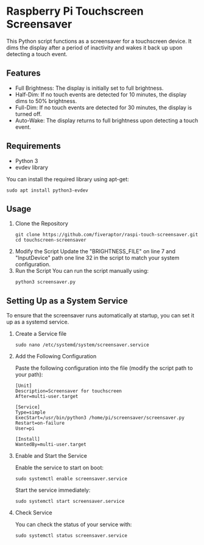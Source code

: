 # Raspberry Pi Touchscreen Screensaver
This Python script functions as a screensaver for a touchscreen device. It dims the display after a period of inactivity and wakes it back up upon detecting a touch event.

## Features
- Full Brightness: The display is initially set to full brightness.
- Half-Dim: If no touch events are detected for 10 minutes, the display dims to 50% brightness.
- Full-Dim: If no touch events are detected for 30 minutes, the display is turned off.
- Auto-Wake: The display returns to full brightness upon detecting a touch event.

## Requirements
- Python 3
- evdev library

You can install the required library using apt-get:
```
sudo apt install python3-evdev
```

## Usage
1. Clone the Repository
    ```
    git clone https://github.com/fiveraptor/raspi-touch-screensaver.git
    cd touchscreen-screensaver
    ```
2. Modify the Script
Update the "BRIGHTNESS_FILE" on line 7 and "InputDevice" path one line 32 in the script to match your system configuration.
3. Run the Script
You can run the script manually using:
    ```
    python3 screensaver.py
    ```

## Setting Up as a System Service
To ensure that the screensaver runs automatically at startup, you can set it up as a systemd service.
1. Create a Service file
    ```
    sudo nano /etc/systemd/system/screensaver.service
    ```
2. Add the Following Configuration

   Paste the following configuration into the file (modify the script path to your path):
   ``` screensaver.service
   [Unit]
   Description=Screensaver for touchscreen
   After=multi-user.target

   [Service]
   Type=simple
   ExecStart=/usr/bin/python3 /home/pi/screensaver/screensaver.py
   Restart=on-failure
   User=pi

   [Install]
   WantedBy=multi-user.target
   ```
3. Enable and Start the Service

   Enable the service to start on boot:
   ```
   sudo systemctl enable screensaver.service
   ```
   Start the service immediately:
   ```
   sudo systemctl start screensaver.service
   ```
4. Check Service 

   You can check the status of your service with:
   ```
   sudo systemctl status screensaver.service
